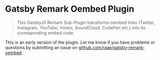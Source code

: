 # Gatsby Remark Oembed Plugin

> This GatsbyJS Remark Sub-Plugin transforms oembed links (Twitter, Instagram, YouTube, Vimeo, SoundCloud, CodePen etc.) into its corresponding embed code.

This is an early version of the plugin. Let me know if you have problems or questions by submitting an issue on [github.com/raae/gatsby-remark-oembed](https://github.com/raae/gatsby-remark-oembed/issues)
